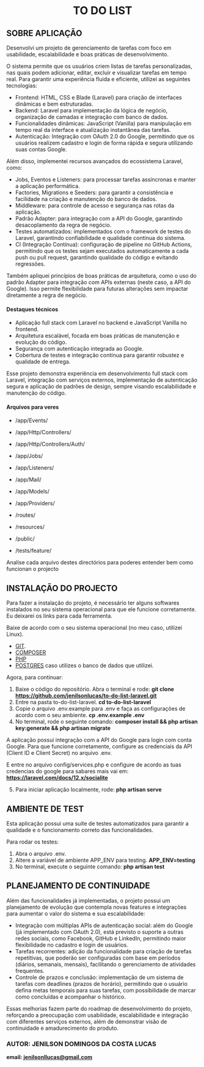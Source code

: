 <h1 align="center">TO DO LIST</h1>

## SOBRE APLICAÇÃO

Desenvolvi um projeto de gerenciamento de tarefas com foco em usabilidade, escalabilidade e boas práticas de desenvolvimento.

O sistema permite que os usuários criem listas de tarefas personalizadas, nas quais podem adicionar, editar, excluir e visualizar tarefas em tempo real. Para garantir uma experiência fluida e eficiente, utilizei as seguintes tecnologias:

- Frontend: HTML, CSS e Blade (Laravel) para criação de interfaces dinâmicas e bem estruturadas.
- Backend: Laravel para implementação da lógica de negócio, organização de camadas e integração com banco de dados.
- Funcionalidades dinâmicas: JavaScript (Vanilla) para manipulação em tempo real da interface e atualização instantânea das tarefas.
- Autenticação: Integração com OAuth 2.0 do Google, permitindo que os usuários realizem cadastro e login de forma rápida e segura utilizando suas contas Google.

Além disso, implementei recursos avançados do ecossistema Laravel, como:

- Jobs, Eventos e Listeners: para processar tarefas assíncronas e manter a aplicação performática.
- Factories, Migrations e Seeders: para garantir a consistência e facilidade na criação e manutenção do banco de dados.
- Middleware: para controle de acesso e segurança nas rotas da aplicação.
- Padrão Adapter: para integração com a API do Google, garantindo desacoplamento da regra de negócio.
- Testes automatizados: implementados com o framework de testes do Laravel, garantindo confiabilidade e qualidade contínua do sistema.
- CI (Integração Contínua): configuração de pipeline no GitHub Actions, permitindo que os testes sejam executados automaticamente a cada push ou pull request, garantindo qualidade do código e evitando regressões.

Também apliquei princípios de boas práticas de arquitetura, como o uso do padrão Adapter para integração com APIs externas (neste caso, a API do Google). Isso permite flexibilidade para futuras alterações sem impactar diretamente a regra de negócio.

<h4>Destaques técnicos</h4>

- Aplicação full stack com Laravel no backend e JavaScript Vanilla no frontend.
- Arquitetura escalável, focada em boas práticas de manutenção e evolução do código.
- Segurança com autenticação integrada ao Google.
- Cobertura de testes e integração contínua para garantir robustez e qualidade de entrega.

Esse projeto demonstra experiência em desenvolvimento full stack com Laravel, integração com serviços externos, implementação de autenticação segura e aplicação de padrões de design, sempre visando escalabilidade e manutenção do código.

<h4>Arquivos para veres</h4>

- /app/Events/

- /app/Http/Controllers/

- /app/Http/Controllers/Auth/

- /app/Jobs/

- /app/Listeners/

- /app/Mail/

- /app/Models/

- /app/Providers/

- /routes/

- /resources/

- /public/

- /tests/feature/

Analíse cada arquivo destes directórios para poderes entender bem como funcionan o projecto

## INSTALAÇÃO DO PROJECTO

Para fazer a instalação do projeto, é necessário ter alguns softwares instalados no seu sistema operacional para que ele funcione corretamente. Eu deixarei os links para cada ferramenta.

Baixe de acordo com o seu sistema operacional (no meu caso, utilizei Linux).

- [GIT](https://git-scm.com/downloads).
- [COMPOSER](https://getcomposer.org/download/)
- [PHP](https://www.php.net/downloads.php)
- [POSTGRES](https://www.postgresql.org/download/) caso utilizes o banco de dados que utilizei.

Agora, para continuar:

1. Baixe o código do repositório. Abra o terminal e rode: **git clone https://github.com/jenilsonlucas/to-do-list-laravel.git**
2. Entre na pasta to-do-list-laravel. **cd to-do-list-laravel**
3. Copie o arquivo .env.example para .env e faça as configurações de acordo com o seu ambiente. **cp .env.example .env**
4. No terminal, rode o seguinte comando: **composer install  && php artisan key:generate && php artisan migrate**

A aplicação possui integração com a API do Google para login com conta Google.
Para que funcione corretamente, configure as credenciais da API (Client ID e Client Secret) no arquivo .env.

E entre no arquivo config/services.php e configure de acordo as tuas credencias do google 
para sabares mais vai em: **https://laravel.com/docs/12.x/socialite**

5. Para iniciar aplicação localmente, rode: **php artisan serve**

## AMBIENTE DE TEST

Esta aplicação possui uma suíte de testes automatizados para garantir a qualidade e o funcionamento correto das funcionalidades.

Para rodar os testes:

1. Abra o arquivo .env.
2. Altere a variável de ambiente APP_ENV para testing. **APP_ENV=testing**
3. No terminal, execute o seguinte comando: **php artisan test**

## PLANEJAMENTO DE CONTINUIDADE

Além das funcionalidades já implementadas, o projeto possui um planejamento de evolução que contempla novas features e integrações para aumentar o valor do sistema e sua escalabilidade:

- Integração com múltiplas APIs de autenticação social: além do Google (já implementado com OAuth 2.0), está previsto o suporte a outras redes sociais, como Facebook, GitHub e LinkedIn, permitindo maior flexibilidade no cadastro e login de usuários.
- Tarefas recorrentes: adição da funcionalidade para criação de tarefas repetitivas, que poderão ser configuradas com base em períodos (diários, semanais, mensais), facilitando o gerenciamento de atividades frequentes.
- Controle de prazos e conclusão: implementação de um sistema de tarefas com deadlines (prazos de horário), permitindo que o usuário defina metas temporais para suas tarefas, com possibilidade de marcar como concluídas e acompanhar o histórico.

Essas melhorias fazem parte do roadmap de desenvolvimento do projeto, reforçando a preocupação com usabilidade, escalabilidade e integração com diferentes serviços externos, além de demonstrar visão de continuidade e amadurecimento do produto.

### AUTOR: JENILSON DOMINGOS DA COSTA LUCAS
**email: jenilsonllucas@gmail.com**
